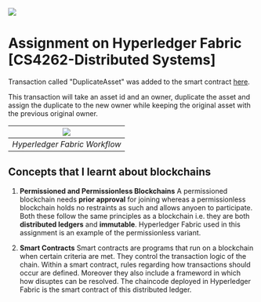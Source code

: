![](https://miro.medium.com/max/1400/0*aFRIsO9uaCaeRdTK)

# Assignment on Hyperledger Fabric [CS4262-Distributed Systems] 

 Transaction called "DuplicateAsset" was added to the smart contract [here](src/main/java/org/hyperledger/fabric/samples/assettransfer/AssetTransfer.java). 
 
 This transaction will take an asset id and an owner, duplicate the asset and assign the duplicate to the new owner while keeping the original asset with the previous original owner.

| ![](https://www.researchgate.net/profile/Olivia-Choudhury-3/publication/323973240/figure/fig1/AS:608593283915776@1522111354176/Outline-of-transaction-flow-in-Hyperledger-Fabric-It-depicts-a-use-case-where-1-A.png) | 
|:--:| 
| *Hyperledger Fabric Workflow* |

 ## Concepts that I learnt about blockchains 

 1. **Permissioned and Permissionless Blockchains**
    A permissioned blockchain needs **prior approval** for joining whereas a permissionless blockchain holds no restraints as such and allows anyoen to participate. Both these follow the same principles as a blockchain i.e. they are both **distributed ledgers** and **immutable**. Hyperledger Fabric used in this assignment is an example of the permissionless variant.

 2. **Smart Contracts**
    Smart contracts are programs that run on a blockchain when certain criteria are met. They control the transaction logic of the chain. Within a smart contract, rules regarding how transactions should occur are defined. Moreover they also include a frameword in which how disuptes can be resolved. The chaincode deployed in Hyperledger Fabric is the smart contract of this distributed ledger.

